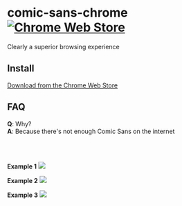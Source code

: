 # comic-sans-chrome [![Chrome Web Store](https://img.shields.io/chrome-web-store/stars/ekkomanikbbhmibebhebdgeoeaddjgoc.svg)](https://chrome.google.com/webstore/detail/comic-sans-chrome/ekkomanikbbhmibebhebdgeoeaddjgoc/related)
Clearly a superior browsing experience

## Install
[Download from the Chrome Web Store](https://chrome.google.com/webstore/detail/comic-sans-chrome/ekkomanikbbhmibebhebdgeoeaddjgoc)

## FAQ
**Q**: Why?  
**A**: Because there's not enough Comic Sans on the internet

<br>
<br>

**Example 1**
![](https://s3.amazonaws.com/lukaskollmer/embed/comic-sans-chrome/image1.png)

**Example 2**
![](https://s3.amazonaws.com/lukaskollmer/embed/comic-sans-chrome/image2.png)

**Example 3**
![](https://s3.amazonaws.com/lukaskollmer/embed/comic-sans-chrome/image3.png)
